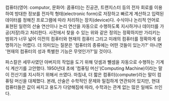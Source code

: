 컴퓨터(영어: computor, 문화어: 콤퓨터)는 진공관, 트랜지스터 등의 전자 회로를 이용하여 방대한 정보를 전자적 형태(electronic form)로 저장하고 빠르게 계산하고 입력된 데이터를 정해진 프로그램에 따라 처리하는 장치(device)다. 수식이나 논리적 언어로 표현된 일련의 산술 연산이나 논리 연산을 자동으로 수행하도록 지시하거나 데이터를 가공(저장)하고 처리한다. 사전에서 찾을 수 있는 위와 같은 정의는 정확하지만 가리키는 범위가 너무 넓어 이전의 컴퓨터와 현재의 컴퓨터 그리고 미래의 컴퓨터를 정확하게 설명하기는 어렵다. 더 의미있는 질문은 '컴퓨터의 종류에는 어떤 것들이 있는가?' 아니면 '현재의 컴퓨터의 성과 특별한 기능은 무엇인가?'일 것이다.


파스칼은 세무사였던 아버지의 작업을 도기 위해 덧셈과 뺄셈을 자동으로 수행하는 기계식 계산기를 고안했다. 1950년대 초에 '컴퓨팅 머신'(Computing Machine)이라는 말이 전산기를 지시하기 위해서 쓰였다. 마침내, 더 짧은 컴퓨터(computer)라는 말이 컴퓨팅 머신을 대체했다. 본래, 산술은 수학적인 문제와 밀접하게 연관되어 있지만, 현대 컴퓨터들은 값이 싸지고 용도가 다양해짐에 따라, 수학과는 관계 없는 많은 일에도 쓰인다.

